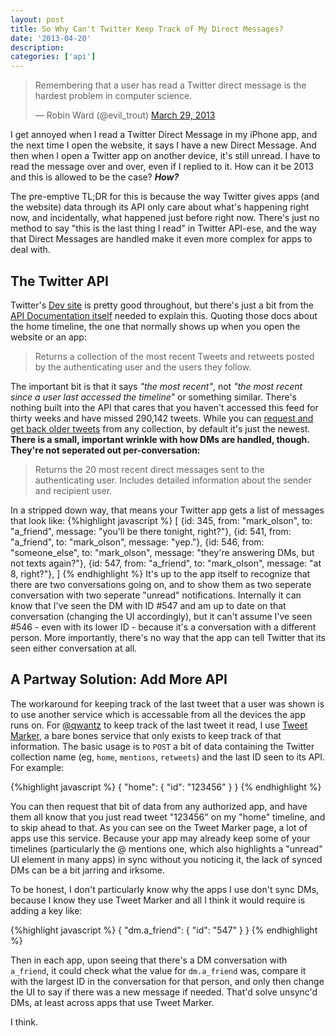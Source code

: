 ```yaml
---
layout: post
title: So Why Can't Twitter Keep Track of My Direct Messages?
date: '2013-04-20'
description:
categories: ['api']
---
```

<blockquote class="twitter-tweet" data-conversation="none"><p>Remembering that a user has read a Twitter direct message is the hardest problem in computer science.</p>&mdash; Robin Ward (@evil_trout) <a href="https://twitter.com/evil_trout/status/317528358751711232">March 29, 2013</a></blockquote>

I get annoyed when I read a Twitter Direct Message in my iPhone app, and the next time I open the website, it says I have a new Direct Message. And then when I open a Twitter app on another device, it's still unread. I have to read the message over and over, even if I replied to it. How can it be 2013 and this is allowed to be the case? <strong><em>How?</em></strong>

The pre-emptive TL;DR for this is because the way Twitter gives apps (and the website) data through its API only care about what's happening right now, and incidentally, what happened just before right now. There's just no method to say "this is the last thing I read" in Twitter API-ese, and the way that Direct Messages are handled make it even more complex for apps to deal with.
<!-- more -->

## The Twitter API

Twitter's <a href="https://dev.twitter.com/docs">Dev site</a> is pretty good throughout, but there's just a bit from the <a href="https://dev.twitter.com/docs/api/1.1">API Documentation itself</a> needed to explain this. Quoting those docs about the home timeline, the one that normally shows up when you open the website or an app:

<blockquote>Returns a collection of the most recent Tweets and retweets posted by the authenticating user and the users they follow.</blockquote>

The important bit is that it says <em>"the most recent"</em>, not <em>"the most recent since a user last accessed the timeline"</em> or something similar. There's nothing built into the API that cares that you haven't accessed this feed for thirty weeks and have missed 290,142 tweets. While you can <a href="https://dev.twitter.com/docs/working-with-timelines">request and get back older tweets</a> from any collection, by default it's just the newest. <strong>There is a small, important wrinkle with how DMs are handled, though. They're not seperated out per-conversation:</strong>

<blockquote>Returns the 20 most recent direct messages sent to the authenticating user. Includes detailed information about the sender and recipient user.</blockquote>

In a stripped down way, that means your Twitter app gets a list of messages that look like:
{%highlight javascript %}
	[
		{id: 345, from: "mark_olson", to: "a_friend", message: "you'll be there tonight, right?"},
		{id: 541, from: "a_friend", to: "mark_olson", message: "yep."},
		{id: 546, from: "someone_else", to: "mark_olson", message: "they're answering DMs, but not texts again?"},
		{id: 547, from: "a_friend", to: "mark_olson", message: "at 8, right?"},
	]
{% endhighlight %}
It's up to the app itself to recognize that there are two conversations going on, and to show them as two seperate conversation with two seperate "unread" notifications. Internally it can know that I've seen the DM with ID #547 and am up to date on that conversation (changing the UI accordingly), but it can't assume I've seen #546 - even with its lower ID - because it's a conversation with a different person. More importantly, there's no way that the app can tell Twitter that its seen either conversation at all.

## A Partway Solution: Add More API

The workaround for keeping track of the last tweet that a user was shown is to use another service which is accessable from all the devices the app runs on. For <a href="http://twitter.com/qwantz">@qwantz</a> to keep track of the last tweet it read, I use <a href="http://tweetmarker.net">Tweet Marker</a>, a bare bones service that only exists to keep track of that information. The basic usage is to `POST` a bit of data containing the Twitter collection name (eg, `home`, `mentions`, `retweets`) and the last ID seen to its API. For example:

{%highlight javascript %}
	{  "home":  {  "id": "123456"  }  }
{% endhighlight %}

You can then request that bit of data from any authorized app, and have them all know that you just read tweet "123456" on my "home" timeline, and to skip ahead to that. As you can see on the Tweet Marker page, a lot of apps use this service. Because your app may already keep some of your timelines (particularly the @ mentions one, which also highlights a "unread" UI element in many apps) in sync without you noticing it, the lack of synced DMs can be a bit jarring and irksome.

To be honest, I don't particularly know why the apps I use don't sync DMs, because I know they use Tweet Marker and all I think it would require is adding a key like:

{%highlight javascript %}
	{  "dm.a_friend":  {  "id": "547"  }  }
{% endhighlight %}

Then in each app, upon seeing that there's a DM conversation with `a_friend`, it could check what the value for `dm.a_friend` was, compare it with the largest ID in the conversation for that person, and only then change the UI to say if there was a new message if needed. That'd solve unsync'd DMs, at least across apps that use Tweet Marker.

I think.
